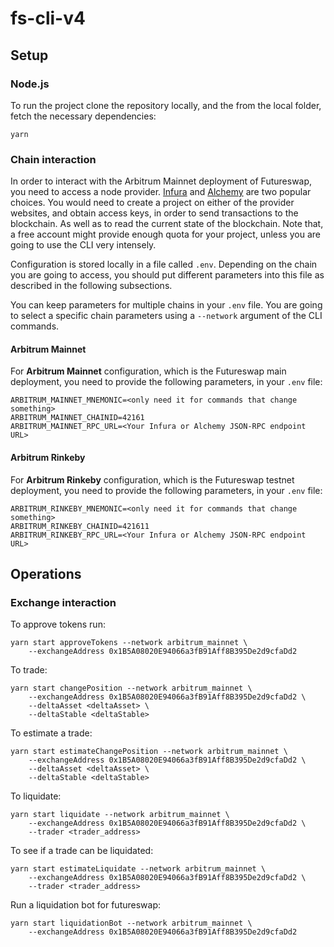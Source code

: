 # fs-cli-v4

## Setup

### Node.js

To run the project clone the repository locally, and the from the local folder, fetch the necessary
dependencies:

```
yarn
```

### Chain interaction

In order to interact with the Arbitrum Mainnet deployment of Futureswap, you need to access a node
provider. [Infura](https://infura.io/) and [Alchemy](https://www.alchemy.com/) are two popular
choices. You would need to create a project on either of the provider websites, and obtain access
keys, in order to send transactions to the blockchain. As well as to read the current state of the
blockchain. Note that, a free account might provide enough quota for your project, unless you are
going to use the CLI very intensely.

Configuration is stored locally in a file called `.env`. Depending on the chain you are going to
access, you should put different parameters into this file as described in the following
subsections.

You can keep parameters for multiple chains in your `.env` file. You are going to select a specific
chain parameters using a `--network` argument of the CLI commands.

#### Arbitrum Mainnet

For **Arbitrum Mainnet** configuration, which is the Futureswap main deployment, you need to provide
the following parameters, in your `.env` file:

```
ARBITRUM_MAINNET_MNEMONIC=<only need it for commands that change something>
ARBITRUM_MAINNET_CHAINID=42161
ARBITRUM_MAINNET_RPC_URL=<Your Infura or Alchemy JSON-RPC endpoint URL>
```

#### Arbitrum Rinkeby

For **Arbitrum Rinkeby** configuration, which is the Futureswap testnet deployment, you need to
provide the following parameters, in your `.env` file:

```
ARBITRUM_RINKEBY_MNEMONIC=<only need it for commands that change something>
ARBITRUM_RINKEBY_CHAINID=421611
ARBITRUM_RINKEBY_RPC_URL=<Your Infura or Alchemy JSON-RPC endpoint URL>
```

## Operations

### Exchange interaction

To approve tokens run:

```
yarn start approveTokens --network arbitrum_mainnet \
    --exchangeAddress 0x1B5A08020E94066a3fB91Aff8B395De2d9cfaDd2
```

To trade:

```
yarn start changePosition --network arbitrum_mainnet \
    --exchangeAddress 0x1B5A08020E94066a3fB91Aff8B395De2d9cfaDd2 \
    --deltaAsset <deltaAsset> \
    --deltaStable <deltaStable>
```

To estimate a trade:

```
yarn start estimateChangePosition --network arbitrum_mainnet \
    --exchangeAddress 0x1B5A08020E94066a3fB91Aff8B395De2d9cfaDd2 \
    --deltaAsset <deltaAsset> \
    --deltaStable <deltaStable>
```

To liquidate:

```
yarn start liquidate --network arbitrum_mainnet \
    --exchangeAddress 0x1B5A08020E94066a3fB91Aff8B395De2d9cfaDd2 \
    --trader <trader_address>
```

To see if a trade can be liquidated:

```
yarn start estimateLiquidate --network arbitrum_mainnet \
    --exchangeAddress 0x1B5A08020E94066a3fB91Aff8B395De2d9cfaDd2 \
    --trader <trader_address>
```

Run a liquidation bot for futureswap:

```
yarn start liquidationBot --network arbitrum_mainnet \
    --exchangeAddress 0x1B5A08020E94066a3fB91Aff8B395De2d9cfaDd2
```
